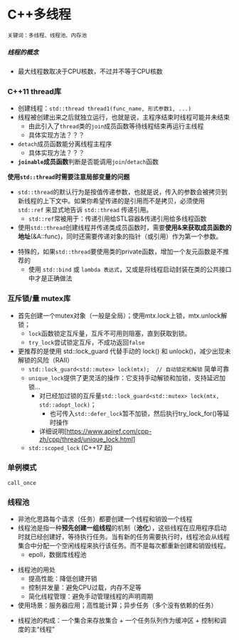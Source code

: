 # C++多线程
```
关键词：多线程、线程池、内存池
```


##### 线程的概念
- 最大线程数取决于CPU核数，不过并不等于CPU核数

### C++11 thread库
- 创建线程：`std::thread thread1(func_name, 形式参数1, ...)`
- 线程被创建出来之后就独立运行，也就是说，主程序结束时线程可能并未结束
    - 由此引入了`thread`类的`join`成员函数等待线程结束再运行主线程
    - 具体实现方法？？？
- `detach`成员函数能分离线程主程序
    - 具体实现方法？？？
- **`joinable`成员函数**判断是否能调用`join`/`detach`函数

**使用`std::thread`时需要注意局部变量的问题**
- `std::thread`的默认行为是按值传递参数，也就是说，传入的参数会被拷贝到新线程的上下文中。如果你希望传递的是引用而不是拷贝，必须使用 `std::ref` 来显式地告诉 `std::thread` 传递引用。
    - `std::ref`常被用于：传递引用给STL容器&传递引用给多线程函数
- 使用`std::thread`创建线程并传递类成员函数时，需要**使用&来获取成员函数的地址**(&A::func)，同时还需要传递对象的指针（或引用）作为第一个参数。
* 特殊的，如果`std::thread`要使用类的private函数，增加一个友元函数是不推荐的
    * 使用 `std::bind` 或 `lambda 表达式`，又或是将线程启动封装在类的公共接口中才是正确做法


### 互斥锁/量 mutex库
- 首先创建一个mutex对象（一般是全局）；使用mtx.lock上锁，mtx.unlock解锁；
    - `lock`函数锁定互斥量，互斥不可用则阻塞，直到获取到锁。
    - `try_lock`尝试锁定互斥，不成功返回`false`
- 更推荐的是使用 std::lock_guard 代替手动的 lock() 和 unlock()，减少出现未解锁的风险（RAII）
    - `std::lock_guard<std::mutex> lock(mtx);  // 自动锁定和解锁` 简单可靠
    - `unique_lock`提供了更灵活的操作：它支持手动解锁和加锁，支持延迟加锁...
        - 对已经加过锁的互斥量`std::lock_guard<std::mutex> lock(mtx, std::adopt_lock)`；
            - 也可传入`std::defer_lock`暂不加锁，然后执行try_lock_for()等延时操作
        - 详细说明[https://www.apiref.com/cpp-zh/cpp/thread/unique_lock.html]
    - `std::scoped_lock` (C++17 起)



### 单例模式
`call_once`

### 线程池
- 非池化思路每个请求（任务）都要创建一个线程和销毁一个线程
- 线程池是指一种**预先创建一组线程**的机制（**池化**），这些线程在应用程序启动时就已经创建好，等待执行任务。当有新的任务需要执行时，线程池会从线程集合中分配一个空闲线程来执行该任务。而不是每次都重新创建和销毁线程。
    - epoll，数据库线程池

* 线程池的用处
    * 提高性能：降低创建开销
    * 控制并发量：避免CPU过载，内存不足等
    * 简化线程管理：避免手动管理线程的声明周期
* 使用场景：服务器应用；高性能计算；异步任务（多个没有依赖的任务）

- 线程池的构成：一个集合来存放集合 + 一个任务队列作为缓冲区 + 控制和调度的主“线程”




